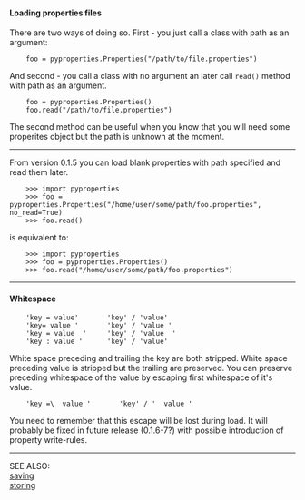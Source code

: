 #### Loading properties files


There are two ways of doing so.
First - you just call a class with path as an argument:


        foo = pyproperties.Properties("/path/to/file.properties")




And second - you call a class with no argument an later call ```read()``` 
method with path as an argument.


        foo = pyproperties.Properties()
        foo.read("/path/to/file.properties")


The second method can be useful when you know that you will need some 
properites object but the path is unknown at the moment.

----

From version 0.1.5 you can load blank properties with path specified and read them later.

        >>> import pyproperties
        >>> foo = pyproperties.Properties("/home/user/some/path/foo.properties", no_read=True)
        >>> foo.read()

is equivalent to:

        >>> import pyproperties
        >>> foo = pyproperties.Properties()
        >>> foo.read("/home/user/some/path/foo.properties")

----

#### Whitespace


        'key = value'       'key' / 'value'
        'key= value '       'key' / 'value '
        'key = value  '     'key' / 'value  '
        'key : value '      'key' / 'value'


White space preceding and trailing the key are both stripped. 
White space preceding value is stripped but the trailing are preserved.
You can preserve preceding whitespace of the value by escaping first 
whitespace of it's value.


        'key =\  value '       'key' / '  value '


You need to remember that this escape will be lost during load.
It will probably be fixed in future release (0.1.6-7?) with possible 
introduction of property write-rules.

----

SEE ALSO:  
[saving](saving.txt)  
[storing](storing.txt)